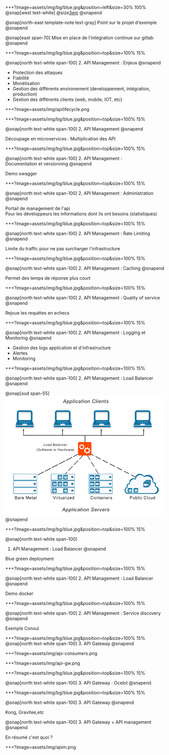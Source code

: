 +++?image=assets/img/bg/blue.jpg&position=left&size=30% 100%
@snap[west text-white]
@size[3em](1.)
@snapend

@snap[north-east template-note text-gray]
Point sur le projet d'exemple 
@snapend

@snap[east span-70]
Mise en place de l'intégration continue sur gitlab 
@snapend


+++?image=assets/img/bg/blue.jpg&position=top&size=100% 15%

@snap[north text-white span-100]
2. API Management : Enjeux
@snapend

- Protection des attaques
- Fiabilité 
- Monétisation
- Gestion des différents environement (developpement, intégration, production)
- Gestion des différents clients (web, mobile, IOT, etc)

+++?image=assets/img/apilifecycle.png

+++?image=assets/img/bg/blue.jpg&position=top&size=100% 15%

@snap[north text-white span-100]
2. API Management 
@snapend

Découpage en microservices : Multiplication des API 

+++?image=assets/img/bg/blue.jpg&position=top&size=100% 15%

@snap[north text-white span-100]
2. API Management :<br/> Documentation et versionning
@snapend

Demo swagger 

+++?image=assets/img/bg/blue.jpg&position=top&size=100% 15%

@snap[north text-white span-100]
2. API Management : Administration
@snapend

Portail de management de l'api<br/>
Pour les développeurs les informations dont ils ont besoins (statistiques)

+++?image=assets/img/bg/blue.jpg&position=top&size=100% 15%

@snap[north text-white span-100]
2. API Management : Rate Limiting
@snapend

Limite du traffic pour ne pas surcharger l'infrastructure

+++?image=assets/img/bg/blue.jpg&position=top&size=100% 15%

@snap[north text-white span-100]
2. API Management : Caching
@snapend

Permet des temps de réponse plus court<br/>

+++?image=assets/img/bg/blue.jpg&position=top&size=100% 15%

@snap[north text-white span-100]
2. API Management : Quality of service
@snapend

Rejoue les requêtes en echecs 

+++?image=assets/img/bg/blue.jpg&position=top&size=100% 15%

@snap[north text-white span-100]
2. API Management : Logging et Monitoring
@snapend

- Gestion des logs application et d'infrastructure
- Alertes
- Monitoring

+++?image=assets/img/bg/blue.jpg&position=top&size=100% 15%

@snap[north text-white span-100]
2. API Management : Load Balancer
@snapend

@snap[sud span-55]
![alt Text](assets/img/load-balancer.png)
@snapend

+++?image=assets/img/bg/blue.jpg&position=top&size=100% 15%

@snap[north text-white span-100]
1. API Management : Load Balancer
@snapend

Blue green deployment 

+++?image=assets/img/bg/blue.jpg&position=top&size=100% 15%

@snap[north text-white span-100]
2. API Management : Load Balancer
@snapend

Demo docker 

+++?image=assets/img/bg/blue.jpg&position=top&size=100% 15%

@snap[north text-white span-100]
2. API Management : Service discovery
@snapend

Exemple Consul

+++?image=assets/img/bg/blue.jpg&position=top&size=100% 15%
@snap[north text-white span-100]
3. API Gateway 
@snapend

+++?image=assets/img/api-consumers.png

+++?image=assets/img/api-gw.png

+++?image=assets/img/bg/blue.jpg&position=top&size=100% 15%

@snap[north text-white span-100]
3. API Gateway : Ocelot 
@snapend

+++?image=assets/img/bg/blue.jpg&position=top&size=100% 15%

@snap[north text-white span-100]
3. API Gateway
@snapend

Kong, Gravitee,etc


@snap[north text-white span-100]
3. API Gateway + API management 
@snapend

En résumé c'est quoi ? 

+++?image=assets/img/apim.png

